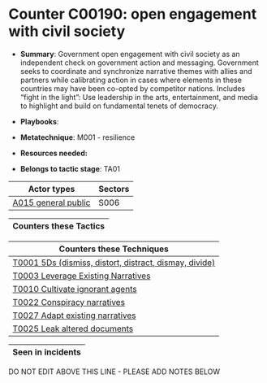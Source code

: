 # Counter C00190: open engagement with civil society

* **Summary**: Government open engagement with civil society as an independent check on government action and messaging. Government seeks to coordinate and synchronize narrative themes with allies and partners while calibrating action in cases where elements in these countries may have been co-opted by competitor nations. Includes “fight in the light”: Use leadership in the arts, entertainment, and media to highlight and build on fundamental tenets of democracy.

* **Playbooks**: 

* **Metatechnique**: M001 - resilience

* **Resources needed:** 

* **Belongs to tactic stage**: TA01


| Actor types | Sectors |
| ----------- | ------- |
| [A015 general public](../generated_pages/actortypes/A015.md) | S006 |



| Counters these Tactics |
| ---------------------- |



| Counters these Techniques |
| ------------------------- |
| [T0001 5Ds (dismiss, distort, distract, dismay, divide)](../generated_pages/techniques/T0001.md) |
| [T0003 Leverage Existing Narratives](../generated_pages/techniques/T0003.md) |
| [T0010 Cultivate ignorant agents](../generated_pages/techniques/T0010.md) |
| [T0022 Conspiracy narratives](../generated_pages/techniques/T0022.md) |
| [T0027 Adapt existing narratives](../generated_pages/techniques/T0027.md) |
| [T0025 Leak altered documents](../generated_pages/techniques/T0025.md) |



| Seen in incidents |
| ----------------- |


DO NOT EDIT ABOVE THIS LINE - PLEASE ADD NOTES BELOW